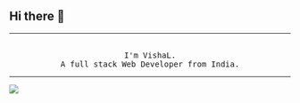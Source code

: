 ## Hi there 👋
<hr>
<p align="center">
  <br>
  <samp>
    I'm VishaL. 
    <br>
    A full stack Web Developer from India.
  </samp>
</p>
<hr>
<link rel="import" href="https://github.com/Vishal023">

![](https://komarev.com/ghpvc/?username=Vishal023&color=brightgreen)


<!--
**Vishal023/Vishal023** is a ✨ _special_ ✨ repository because its `README.md` (this file) appears on your GitHub profile.
-->
